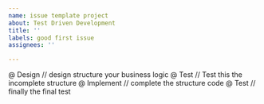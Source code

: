 ```yaml
---
name: issue template project
about: Test Driven Development
title: ''
labels: good first issue
assignees: ''

---
```


@ Design
// design structure your business logic
@ Test
// Test this the incomplete structure
@ Implement
// complete the structure code
@ Test
// finally the final test
